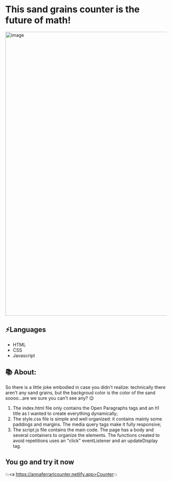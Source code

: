 #  This sand grains counter is the future of math!
<img width="888" alt="image" src="https://github.com/annaferrari8/counter/assets/156824038/801ecfde-6a87-414e-b87e-3fd67a502a13">

## ⚡Languages
* HTML
* CSS
* Javascript

## 📚 About:
So there is a little joke embodied in case you didn't realize: technically there aren't any sand grains, but the backgroud color is the color of the sand soooo...are we sure you can't see any? 😉
<ol> 
<li>The index.html file only contains the Open Paragraphs tags and an h1 title as I wanted to create everything dynamically;</li>
<li>The style.css file is simple and well organized: it contains mainly some paddings and margins. The media query tags make it fully responsive;</li>
<li>The script.js file contains the main code. The page has a body and several containers to organize the elements. The functions created to avoid repetitions uses an "click" eventListener and an updateDisplay tag.</li>
</ol>


## You go and try it now
💥<a https://annaferraricounter.netlify.app>Counter</a>💥









